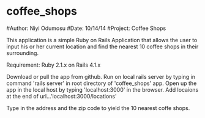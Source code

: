 coffee_shops
============
#Author: Niyi Odumosu
#Date: 10/14/14
#Project: Coffee Shops

This application is a simple Ruby on Rails Application that allows the user to input his or her current location and find the nearest 10 coffee shops in their surrounding.

Requirement: Ruby 2.1.x on Rails 4.1.x

Download or pull the app from github. Run on local rails server by typing in command 'rails server' in root directory of 'coffee_shops' app. Open up the app in the local host by typing 'localhost:3000' in the browser. Add locaions at the end of url...'localhost:3000/locations'

Type in the address and the zip code to yield the 10 nearest coffe shops. 
